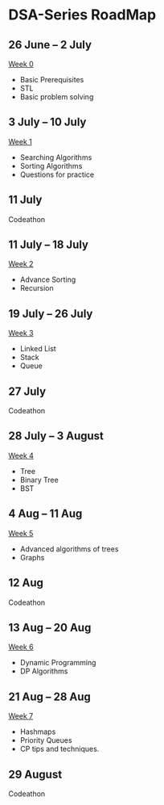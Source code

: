 # DSA-Series RoadMap

## 26 June – 2 July
[Week 0](week-0)
  * Basic Prerequisites
  * STL
  * Basic problem solving

## 3 July – 10 July
[Week 1](week-1)
  * Searching Algorithms
  * Sorting Algorithms
  * Questions for practice

## 11 July 
Codeathon 

## 11 July – 18 July
[Week 2](week-2)
  * Advance Sorting
  * Recursion

## 19 July – 26 July
[Week 3](week-3)
  * Linked List
  * Stack
  * Queue

## 27 July 
Codeathon

## 28 July – 3 August
[Week 4](week-4)
  * Tree
  * Binary Tree
  * BST
  
## 4 Aug – 11 Aug
[Week 5](week-5)
  * Advanced algorithms of trees
  * Graphs

## 12 Aug 
Codeathon


## 13 Aug – 20 Aug
[Week 6](week-6)
  * Dynamic Programming
  * DP Algorithms


## 21 Aug – 28 Aug
[Week 7](week-7)
  * Hashmaps
  * Priority Queues
  * CP tips and techniques.

## 29 August
Codeathon
